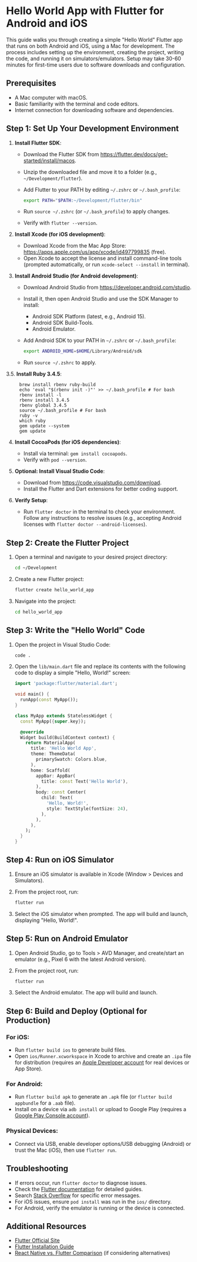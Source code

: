 # Hello World App with Flutter for Android and iOS

This guide walks you through creating a simple "Hello World" Flutter app that runs on both Android and iOS, using a Mac for development. The process includes setting up the environment, creating the project, writing the code, and running it on simulators/emulators. Setup may take 30-60 minutes for first-time users due to software downloads and configuration.

## Prerequisites

* A Mac computer with macOS.
* Basic familiarity with the terminal and code editors.
* Internet connection for downloading software and dependencies.

## Step 1: Set Up Your Development Environment

1.  **Install Flutter SDK**:
    * Download the Flutter SDK from <https://flutter.dev/docs/get-started/install/macos>.
    * Unzip the downloaded file and move it to a folder (e.g., `~/Development/flutter`).
    * Add Flutter to your PATH by editing `~/.zshrc` or `~/.bash_profile`:

        ```bash
        export PATH="$PATH:~/Development/flutter/bin"
        ```

    * Run `source ~/.zshrc` (or `~/.bash_profile`) to apply changes.
    * Verify with `flutter --version`.

2.  **Install Xcode (for iOS development)**:
    * Download Xcode from the Mac App Store: <https://apps.apple.com/us/app/xcode/id497799835> (free).
    * Open Xcode to accept the license and install command-line tools (prompted automatically, or run `xcode-select --install` in terminal).

3.  **Install Android Studio (for Android development)**:
    * Download Android Studio from <https://developer.android.com/studio>.
    * Install it, then open Android Studio and use the SDK Manager to install:
        * Android SDK Platform (latest, e.g., Android 15).
        * Android SDK Build-Tools.
        * Android Emulator.
    * Add Android SDK to your PATH in `~/.zshrc` or `~/.bash_profile`:

        ```bash
        export ANDROID_HOME=$HOME/Library/Android/sdk
        ```

    * Run `source ~/.zshrc` to apply.

3.5.  **Install Ruby 3.4.5**:

         brew install rbenv ruby-build
         echo 'eval "$(rbenv init -)"' >> ~/.bash_profile # For bash
         rbenv install -l
         rbenv install 3.4.5
         rbenv global 3.4.5
         source ~/.bash_profile # For bash
         ruby -v
         which ruby
         gem update --system
         gem update


4.  **Install CocoaPods (for iOS dependencies)**:
    * Install via terminal: `gem install cocoapods`.
    * Verify with `pod --version`.

5.  **Optional: Install Visual Studio Code**:
    * Download from <https://code.visualstudio.com/download>.
    * Install the Flutter and Dart extensions for better coding support.

6.  **Verify Setup**:
    * Run `flutter doctor` in the terminal to check your environment. Follow any instructions to resolve issues (e.g., accepting Android licenses with `flutter doctor --android-licenses`).

## Step 2: Create the Flutter Project

1.  Open a terminal and navigate to your desired project directory:

    ```bash
    cd ~/Development
    ```

2.  Create a new Flutter project:

    ```bash
    flutter create hello_world_app
    ```

3.  Navigate into the project:

    ```bash
    cd hello_world_app
    ```

## Step 3: Write the "Hello World" Code

1.  Open the project in Visual Studio Code:

    ```bash
    code .
    ```

2.  Open the `lib/main.dart` file and replace its contents with the following code to display a simple "Hello, World!" screen:

    ```dart
    import 'package:flutter/material.dart';

    void main() {
      runApp(const MyApp());
    }

    class MyApp extends StatelessWidget {
      const MyApp({super.key});

      @override
      Widget build(BuildContext context) {
        return MaterialApp(
          title: 'Hello World App',
          theme: ThemeData(
            primarySwatch: Colors.blue,
          ),
          home: Scaffold(
            appBar: AppBar(
              title: const Text('Hello World'),
            ),
            body: const Center(
              child: Text(
                'Hello, World!',
                style: TextStyle(fontSize: 24),
              ),
            ),
          ),
        );
      }
    }
    ```

## Step 4: Run on iOS Simulator

1.  Ensure an iOS simulator is available in Xcode (Window > Devices and Simulators).
2.  From the project root, run:

    ```bash
    flutter run
    ```

3.  Select the iOS simulator when prompted. The app will build and launch, displaying "Hello, World!".

## Step 5: Run on Android Emulator

1.  Open Android Studio, go to Tools > AVD Manager, and create/start an emulator (e.g., Pixel 6 with the latest Android version).
2.  From the project root, run:

    ```bash
    flutter run
    ```

3.  Select the Android emulator. The app will build and launch.

## Step 6: Build and Deploy (Optional for Production)

### For iOS:

* Run `flutter build ios` to generate build files.
* Open `ios/Runner.xcworkspace` in Xcode to archive and create an `.ipa` file for distribution (requires an [Apple Developer account](https://developer.apple.com/account/) for real devices or App Store).

### For Android:

* Run `flutter build apk` to generate an `.apk` file (or `flutter build appbundle` for a `.aab` file).
* Install on a device via `adb install` or upload to Google Play (requires a [Google Play Console account](https://play.google.com/console)).

### Physical Devices:

* Connect via USB, enable developer options/USB debugging (Android) or trust the Mac (iOS), then use `flutter run`.

## Troubleshooting

* If errors occur, run `flutter doctor` to diagnose issues.
* Check the [Flutter documentation](https://flutter.dev/docs) for detailed guides.
* Search [Stack Overflow](https://stackoverflow.com/questions/tagged/flutter) for specific error messages.
* For iOS issues, ensure `pod install` was run in the `ios/` directory.
* For Android, verify the emulator is running or the device is connected.

## Additional Resources

* [Flutter Official Site](https://flutter.dev/)
* [Flutter Installation Guide](https://flutter.dev/docs/get-started/install/macos)
* [React Native vs. Flutter Comparison](https://www.geeksforgeeks.org/react-native-vs-flutter-which-one-to-choose-for-app-development/) (if considering alternatives)
